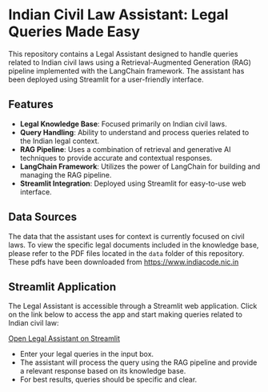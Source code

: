 # Indian Civil Law Assistant: Legal Queries Made Easy

This repository contains a Legal Assistant designed to handle queries related to Indian civil laws using a Retrieval-Augmented Generation (RAG) pipeline implemented with the LangChain framework. The assistant has been deployed using Streamlit for a user-friendly interface.

## Features

- **Legal Knowledge Base**: Focused primarily on Indian civil laws.
- **Query Handling**: Ability to understand and process queries related to the Indian legal context.
- **RAG Pipeline**: Uses a combination of retrieval and generative AI techniques to provide accurate and contextual responses.
- **LangChain Framework**: Utilizes the power of LangChain for building and managing the RAG pipeline.
- **Streamlit Integration**: Deployed using Streamlit for easy-to-use web interface.

## Data Sources

The data that the assistant uses for context is currently focused on civil laws. To view the specific legal documents included in the knowledge base, please refer to the PDF files located in the `data` folder of this repository. These pdfs have been downloaded from https://www.indiacode.nic.in

## Streamlit Application

The Legal Assistant is accessible through a Streamlit web application. Click on the link below to access the app and start making queries related to Indian civil law:

[Open Legal Assistant on Streamlit](https://sameerrawat07-legalai.hf.space/)

- Enter your legal queries in the input box.
- The assistant will process the query using the RAG pipeline and provide a relevant response based on its knowledge base.
- For best results, queries should be specific and clear.